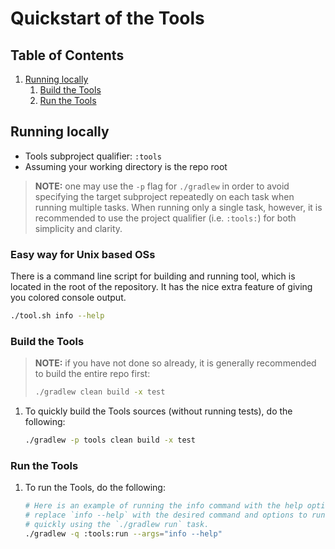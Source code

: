 # Quickstart of the Tools

## Table of Contents

1. [Running locally](#running-locally)
   1. [Build the Tools](#build-the-tools)
   1. [Run the Tools](#run-the-tools)

## Running locally

- Tools subproject qualifier: `:tools`
- Assuming your working directory is the repo root

> **NOTE:** one may use the `-p` flag for `./gradlew` in order to avoid
> specifying the target subproject repeatedly on each task when running
> multiple tasks. When running only a single task, however, it is
> recommended to use the project qualifier (i.e. `:tools:`) for
> both simplicity and clarity.

### Easy way for Unix based OSs
There is a command line script for building and running tool, which is located in the root of the repository. It has the
nice extra feature of giving you colored console output.

```bash
./tool.sh info --help
```

### Build the Tools

> **NOTE:** if you have not done so already, it is
> generally recommended to build the entire repo first:
>
> ```bash
> ./gradlew clean build -x test
> ```

1. To quickly build the Tools sources (without running tests), do the following:
   ```bash
   ./gradlew -p tools clean build -x test
   ```

### Run the Tools

1. To run the Tools, do the following:
   ```bash
   # Here is an example of running the info command with the help option, simply
   # replace `info --help` with the desired command and options to run the tools
   # quickly using the `./gradlew run` task.
   ./gradlew -q :tools:run --args="info --help"
   ```
